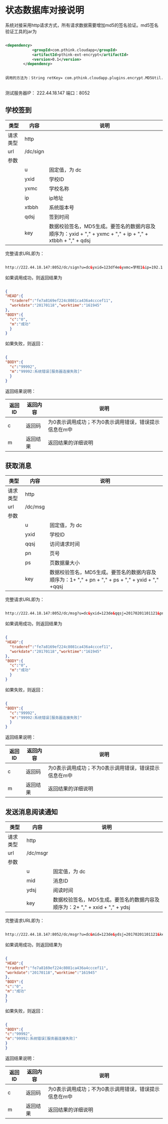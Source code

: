 # 状态数据库对接说明

系统对接采用http请求方式，所有请求数据需要增加md5的签名验证。md5签名验证工具的jar为

``` xml

<dependency>
            <groupId>com.pthink.cloudapp</groupId>
            <artifactId>pthink-ext-encrypt</artifactId>
            <version>0.1</version>
        </dependency>
        
        
调用的方法为：String retKey= com.pthink.cloudapp.plugins.encrypt.MD5Util.getDcKey(要签名的数据)
        


```


测试服务器IP： 222.44.18.147 
端口：8052



## 学校签到

|类型 | 内容 | 说明|
|--|--|--|
|请求类型|http | |
|url | /dc/sign | |
|参数 | |   |
| | u |固定值，为 dc |
| | yxid| 学校ID|
| | yxmc| 学校名称|
| | ip| ip地址|
| | xtbbh| 系统版本号|
| | qdsj| 签到时间|
| | key|数据校验签名，MD5生成。要签名的数据内容及顺序为：yxid + "," + yxmc + "," + ip + "," + xtbbh + "," + qdsj|


完整请求URL即为：

``` html

http://222.44.18.147:8052/dc/sign?u=dc&yxid=123df4e&yxmc=学校1&ip=192.168.0.1&xtbbh=1.05&qdsj=20170301120101&key=uweir7234hiuys

```


如果调用成功，则返回结果为

``` json

{
"HEAD":{
  "traderef":"fe7a8169ef224c8081ca436a4cccef11",
  "workdate":"20170118","worktime":"161945"
},
"BODY":{
  "c":"0",
  "m":"成功"
  }
}


```

如果失败，则返回：

``` json

{
"BODY":{
  "c":"99992", 
  "m":"99992:系统错误[服务器连接失败]"
  }
}

```

返回结果说明：

| 返回ID | 返回内容 | 说明 |
| -- | -- | -- |
| c | 返回码 | 为0表示调用成功；不为0表示调用错误，错误提示信息在m中 |
|m  | 返回结果 | 返回结果的详细说明|



## 获取消息

|类型 | 内容 | 说明|
|--|--|--|
|请求类型|http | |
|url | /dc/msg | |
|参数 | |   |
| | u |固定值，为 dc |
| | yxid| 学校ID|
| | qqsj| 访问请求时间|
| | pn| 页号|
| | ps| 页数据量大小|
| | key|数据校验签名，MD5生成。要签名的数据内容及顺序为：1+ "," + pn + "," + ps + "," + yxid + "," +qqsj|



完整请求URL即为：

``` html

http://222.44.18.147:8052/dc/msg?u=dc&yxid=123de&qqsj=20170201101121&pn=1&ps=10&key=suerywerhfd

```


如果调用成功，则返回结果为

``` json

{
"HEAD":{
  "traderef":"fe7a8169ef224c8081ca436a4cccef11",
  "workdate":"20170118","worktime":"161945"
},
"BODY":{
  "c":"0",
  "m":"成功"
  }
}


```

如果失败，则返回：

``` json

{
"BODY":{
  "c":"99992", 
  "m":"99992:系统错误[服务器连接失败]"
  }
}

```

返回结果说明：

| 返回ID | 返回内容 | 说明 |
| -- | -- | -- |
| c | 返回码 | 为0表示调用成功；不为0表示调用错误，错误提示信息在m中 |
|m  | 返回结果 | 返回结果的详细说明|






## 发送消息阅读通知

|类型 | 内容 | 说明|
|--|--|--|
|请求类型|http | |
|url | /dc/msgr | |
|参数 | | |
| | u |固定值，为 dc |
| | mid| 消息ID|
| | ydsj| 阅读时间|
| | key|数据校验签名，MD5生成。要签名的数据内容及顺序为：2+ ","  + xxid + "," + ydsj|

完整请求URL即为：

``` html

http://222.44.18.147:8052/dc/msgr?u=dc&mid=123de&ydsj=20170201101121&key=uweir72

```


如果调用成功，则返回结果为

``` json

{
"HEAD":{
"traderef":"fe7a8169ef224c8081ca436a4cccef11",
"workdate":"20170118","worktime":"161945"
},
"BODY":{
"c":"0",
"m":"成功"
}
}


```

如果失败，则返回：

``` json

{
"BODY":{
"c":"99992",
"m":"99992:系统错误[服务器连接失败]"
}
}

```

返回结果说明：

| 返回ID | 返回内容 | 说明 |
| -- | -- | -- |
| c | 返回码 | 为0表示调用成功；不为0表示调用错误，错误提示信息在m中 |
|m | 返回结果 | 返回结果的详细说明|
